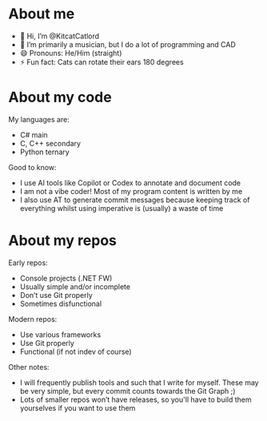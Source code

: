 # About me

- 👋 Hi, I’m @KitcatCatlord
- 👀 I’m primarily a musician, but I do a lot of programming and CAD
- 😄 Pronouns: He/Him (straight)
- ⚡ Fun fact: Cats can rotate their ears 180 degrees


# About my code

My languages are:
- C# main
- C, C++ secondary
- Python ternary

Good to know:
- I use AI tools like Copilot or Codex to annotate and document code
- I am not a vibe coder! Most of my program content is written by me
- I also use AT to generate commit messages because keeping track of everything whilst using imperative is (usually) a waste of time

# About my repos

Early repos:
- Console projects (.NET FW)
- Usually simple and/or incomplete
- Don’t use Git properly
- Sometimes disfunctional

Modern repos:
- Use various frameworks
- Use Git properly
- Functional (if not indev of course)

Other notes:
- I will frequently publish tools and such that I write for myself. These may be very simple, but every commit counts towards the Git Graph ;)
- Lots of smaller repos won’t have releases, so you'll have to build them yourselves if you want to use them

<!---
KitcatCatlord/KitcatCatlord is a ✨ special ✨ repository because its `README.md` (this file) appears on your GitHub profile.
You can click the Preview link to take a look at your changes.
--->

